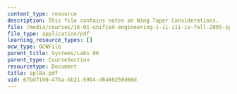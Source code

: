 ```yaml
---
content_type: resource
description: This file contains notes on Wing Taper Considerations.
file: /media/courses/16-01-unified-engineering-i-ii-iii-iv-fall-2005-spring-2006/67bd719047babb2159b4d6460250d66d_spl8a.pdf
file_type: application/pdf
learning_resource_types: []
ocw_type: OCWFile
parent_title: Systems/Labs 06
parent_type: CourseSection
resourcetype: Document
title: spl8a.pdf
uid: 67bd7190-47ba-bb21-59b4-d6460250d66d
---
```


